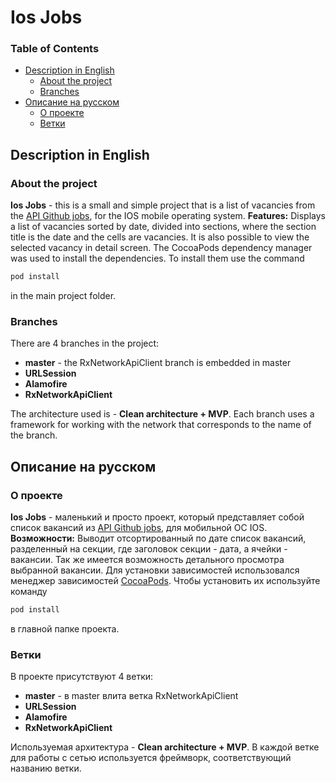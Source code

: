 # Ios Jobs
### Table of Contents
- [Description in English](#Description-in-English)
    - [About the project](#About-the-project)
    - [Branches](#Branches)
- [Описание на русском](#Описание-на-русском)
  - [О проекте](#О-проекте)
  - [Ветки](#Ветки)

## Description in English

### About the project
**Ios Jobs** - this is a small and simple project that is a list of vacancies from the [API Github jobs](https://jobs.github.com/api), for the IOS mobile operating system.
**Features:** Displays a list of vacancies sorted by date, divided into sections, where the section title is the date and the cells are vacancies. It is also possible to view the selected vacancy in detail screen.
The CocoaPods dependency manager was used to install the dependencies. To install them use the command
```ruby
pod install
```
in the main project folder.
### Branches
There are 4 branches in the project:
- **master** - the RxNetworkApiClient branch is embedded in master
- **URLSession**
- **Alamofire**
- **RxNetworkApiClient**

The architecture used is - **Clean architecture + MVP**. Each branch uses a framework for working with the network that corresponds to the name of the branch.
## Описание на русском

### О проекте
**Ios Jobs** - маленький и просто проект, который представляет собой список вакансий из [API Github jobs](https://jobs.github.com/api), для мобильной ОС IOS.
**Возможности:** Выводит отсортированный по дате список вакансий, разделенный на секции, где заголовок секции - дата, а ячейки - вакансии. Так же имеется возможность детального просмотра выбранной вакансии.
Для установки зависимостей использовался менеджер зависимостей [CocoaPods](https://cocoapods.org). Чтобы установить их используйте команду
```ruby
pod install
```
в главной папке проекта.
### Ветки
В проекте присутствуют 4 ветки:
- **master** - в master влита ветка RxNetworkApiClient
- **URLSession**
- **Alamofire**
- **RxNetworkApiClient**

Используемая архитектура - **Clean architecture + MVP**. В каждой ветке для работы с сетью используется фреймворк, соответствующий названию ветки.
